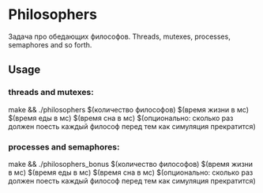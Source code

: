 # Philosophers
Задача про обедающих философов. Threads, mutexes, processes, semaphores and so forth. 
## Usage
### threads and mutexes:
make && ./philosophers $(количество философов) $(время жизни в мс) $(время еды в мс) $(время сна в мс) $(опционально: сколько раз должен поесть каждый философ перед тем как симуляция прекратится)
### processes and semaphores:
make && ./philosophers_bonus $(количество философов) $(время жизни в мс) $(время еды в мс) $(время сна в мс) $(опционально: сколько раз должен поесть каждый философ перед тем как симуляция прекратится)
